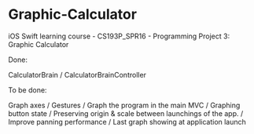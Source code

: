 # Graphic-Calculator
iOS Swift learning course - CS193P_SPR16 - Programming Project 3: Graphic Calculator

Done:

CalculatorBrain / CalculatorBrainController

To be done:

Graph axes / Gestures / Graph the program in the main MVC / Graphing button state / Preserving origin & scale between launchings of the app. / Improve panning performance / Last graph showing at application launch

